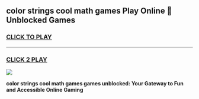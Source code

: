 
## color strings cool math games Play Online 👋 Unblocked Games
<h3>
<a href="https://news.freeplayer.one?title=color_strings_cool_math_games&ref=17CMG">CLICK TO PLAY</a></h3>
<hr>

<h3>
<a href="https://news.freeplayer.one?title=color_strings_cool_math_games&ref=17CMG">CLICK 2 PLAY</a>
  
</h3>

<a href="https://news.freeplayer.one?title=color_strings_cool_math_games&ref=17CMG/"><img src="https://clearcache.store/games.png"></a>


**color strings cool math games games unblocked: Your Gateway to Fun and Accessible Online Gaming**

